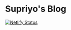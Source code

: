 # Supriyo's Blog
[![Netlify Status](https://api.netlify.com/api/v1/badges/1e32882f-da6c-4292-99b5-51487baa43df/deploy-status)](https://app.netlify.com/sites/supriyo/deploys)
